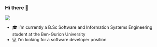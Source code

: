 ### Hi there 👋

<!--
**danaSror/danaSror** is a ✨ _special_ ✨ repository because its `README.md` (this file) appears on your GitHub profile.

Here are some ideas to get you started:

- 🎓 I’m currently a B.Sc Software and Information Systems Engineering student at the Ben-Gurion University
- :computer: I’m looking for a software developer position
- 👯 I’m looking to collaborate on ...
- 🤔 I’m looking for help with ...
- 💬 Ask me about ...
- 📫 How to reach me: ...


-->
![](https://komarev.com/ghpvc/?username=danaSror&color=ff69b4)
- 🎓 I’m currently a B.Sc Software and Information Systems Engineering student at the Ben-Gurion University
- :computer: I’m looking for a software developer position
